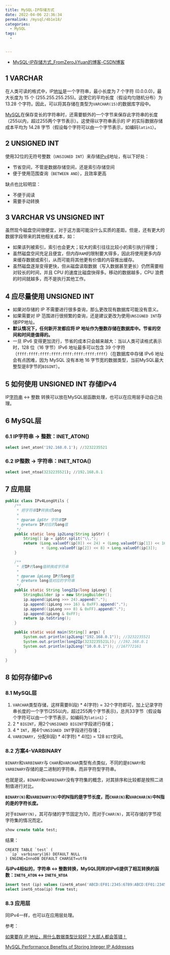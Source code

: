 ```yaml
---
title: MySQL-IP存储方式
date: 2022-04-06 22:36:34
permalink: /mysql/4b1e18/
categories:
  - MySQL
tags:
  - 


---
```


- [MySQL-IP存储方式_FromZeroJiYuan的博客-CSDN博客](https://blog.csdn.net/FromZeroJiYuan/article/details/121505870)

## 1 VARCHAR

在人类可读的格式中，IP[地址](https://so.csdn.net/so/search?q=地址&spm=1001.2101.3001.7020)是一个字符串，最小长度为 7 个字符 (0.0.0.0)，最大长度为 15 个 (255.255.255.255)。这使它的平均长度（假设均匀随机分布）为 13.28 个字符。因此，可以将其存储在类型为`VARCHAR(15)`的数据库字段中。

[MySQL](https://so.csdn.net/so/search?q=MySQL&spm=1001.2101.3001.7020)在保存变长的字符串时，还需要额外的一个字节来保存此字符串的长度（255以内，超过255两个字节表示）。这使得以字符串表示的 IP 的实际数据存储成本平均为 14.28 字节（假设每个字符可以由一个字节表示，如编码`latin1`）。

## 2 UNSIGNED INT

使用32位的无符号整数（`UNSIGNED INT`）来存储[IPv4](https://so.csdn.net/so/search?q=IPv4&spm=1001.2101.3001.7020)地址，有以下好处：

- 节省空间，不管是数据存储空间，还是索引存储空间
- 便于使用范围查询（`BETWEEN AND`），且效率更高

缺点也比较明显：

- 不便于阅读
- 需要手动转换

## 3 VARCHAR VS UNSIGNED INT

虽然现今磁盘空间很便宜，对于这方面可能没什么实质的差距。但是，还有更大的数据字段带来的其他相关成本，如：

- 如果该列被索引，索引也会更大；较大的索引往往比较小的索引执行得慢；
- 虽然磁盘空间充足且便宜，但内存`RAM`的限制要大得多，因此将使用更多内存来缓存数据或索引，从而可能将其他更有价值的内容推出缓存。
- 虽然磁盘逐渐变得更快，但从磁盘读取数据（写入数据甚至更长）仍然需要相对较长的时间，并且 CPU 的速度比磁盘快得多。移动的数据越多，CPU 浪费的时间就越多，而不是执行其他工作。

## 4 应尽量使用 UNSIGNED INT

- 如果对存储的 IP 不需要进行很多查询，那么更改现有数据库可能没有意义。
- 如果需要对 IP 范围进行很频繁的查询，还是建议更改为使用`UNSIGNED INT`存储IPP地址。
- **默认情况下，任何新开发都应将 IP 地址作为整数存储在数据库中。节省的空间和时间是值得的。**
- 一旦 IPv6 变得更加流行，节省的成本只会越来越大：当以人类可读格式表示时，128 位（16 字节）IPv6 地址最多可以包含 39 个字符（`ffff:ffff:ffff:ffff:ffff:ffff:ffff:ffff`）（在数据库中存储 IPv6 地址会有点困难，因为 MySQL 没有本地 16 字节宽的数据类型，当前MySQL最大整型是8字节的`BIGINT`）。

## 5 如何使用 UNSIGNED INT 存储IPv4

IP[字符串](https://so.csdn.net/so/search?q=字符串&spm=1001.2101.3001.7020) <-> 整数 转换可以放在MySQL层函数处理，也可以在应用层手动自己处理。

## 6 MySQL层

### 6.1 IP字符串 -> 整数：INET_ATON()

```sql
select inet_aton('192.168.0.1'); //3232235521
```

### 6.2 IP整数 -> 字符串：INET_NTOA()

```sql
select inet_ntoa(3232235521); //192.168.0.1
```

## 7 应用层

```java
public class IPv4LongUtils {
    /**
     * 把字符串IP转换成long
     *
     * @param ipStr 字符串IP
     * @return IP对应的long值
     */
    public static long ip2Long(String ipStr) {
        String[] ip = ipStr.split("\\.");
        return (Long.valueOf(ip[0]) << 24) + (Long.valueOf(ip[1]) << 16)
                + (Long.valueOf(ip[2]) << 8) + Long.valueOf(ip[3]);
    }

    /**
     * 把IP的long值转换成字符串
     *
     * @param ipLong IP的long值
     * @return long值对应的字符串
     */
    public static String long2Ip(long ipLong) {
        StringBuilder ip = new StringBuilder();
        ip.append(ipLong >>> 24).append(".");
        ip.append((ipLong >>> 16) & 0xFF).append(".");
        ip.append((ipLong >>> 8) & 0xFF).append(".");
        ip.append(ipLong & 0xFF);
        return ip.toString();
    }

    public static void main(String[] args) {
        System.out.println(ip2Long("192.168.0.1")); //3232235521
        System.out.println(long2Ip(3232235521L)); //192.168.0.1
        System.out.println(ip2Long("10.0.0.1")); //167772161
    }

}
```

## 8 如何存储IPv6

### 8.1 MySQL层

1. `VARCHAR`类型存储，这样需要8(段) * 4(字符) = 32个字符即可，加上记录字符串长度的一个字节(255以内，超过255两个字节表示)，总共33字节（假设每个字符可以由一个字节表示，如编码为`latin1`）；
2. 2 * `BIGINT`，用2个`UNSIGNED BIGINT`字段进行存储；
3. 4 * `INT`，用4个`UNSIGNED INT`字段进行存储；
4. `VARBINARY`，分配8(段) * 4(字符) * 4(位) = 128 `BIT`空间。

### 8.2 方案4-VARBINARY

`BINARY`和`VARBINARY`与 `CHAR`和`VARCHAR`类型有点类似，不同的是`BINARY`和`VARBINARY`存储的是二进制的字符串，而非字符型字符串。

也就是说，`BINARY`和`VARBINARY`没有字符集的概念，对其排序和比较都是按照二进制值进行对比。

**`BINARY(N)`和`VARBINARY(N)`中的N指的是字节长度，而`CHAR(N)`和`VARCHAR(N)`中N指的是的字符长度。**

对于`BINARY(N)`，其可存储的字节固定为10，而对于`CHAR(N)`，其可存储的字节视字符集的情况而定。

```sql
show create table test;
```

结果：

```
CREATE TABLE `test` (
  `ip` varbinary(16) DEFAULT NULL
) ENGINE=InnoDB DEFAULT CHARSET=utf8
```

**与IPv4相似的，字符串 <-> 整数转换，MySQL同样对IPv6提供了相互转换的函数：`INET6_ATON` <-> `INET6_NTOA`**

```sql
insert test (ip) values (inet6_aton('ABCD:EF01:2345:6789:ABCD:EF01:2345:6789'));
select inet6_ntoa(ip) from test; 
```

### 8.3 应用层

同IPv4一样，也可以在应用层处理。

参考：

[如果要存 IP 地址，用什么数据类型比较好？大部人都会答错！](https://mp.weixin.qq.com/s/l8jdRSOudw0E0Um9Y5dCdw)

[MySQL Performance Benefits of Storing Integer IP Addresses](https://bafford.com/2009/03/09/mysql-performance-benefits-of-storing-integer-ip-addresses/)